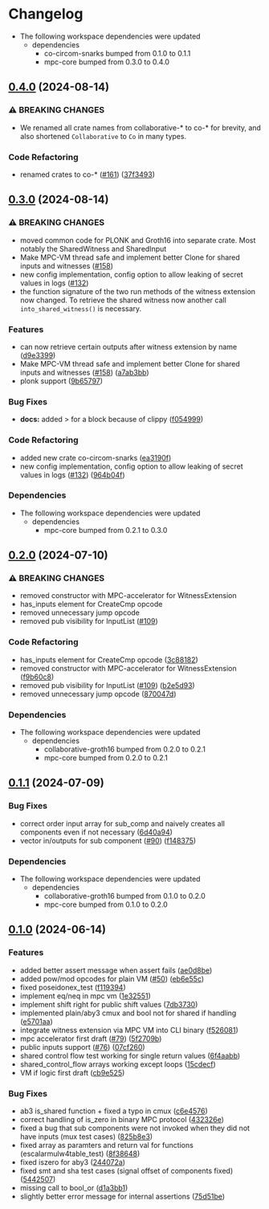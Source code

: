 # Changelog

* The following workspace dependencies were updated
  * dependencies
    * co-circom-snarks bumped from 0.1.0 to 0.1.1
    * mpc-core bumped from 0.3.0 to 0.4.0

## [0.4.0](https://github.com/TaceoLabs/collaborative-circom/compare/circom-mpc-vm-v0.3.0...circom-mpc-vm-v0.4.0) (2024-08-14)


### ⚠ BREAKING CHANGES

* We renamed all crate names from collaborative-* to co-* for brevity, and also shortened `Collaborative` to `Co` in many types.

### Code Refactoring

* renamed crates to co-* ([#161](https://github.com/TaceoLabs/collaborative-circom/issues/161)) ([37f3493](https://github.com/TaceoLabs/collaborative-circom/commit/37f3493b25e41b43bbc8a89e281ae2dcb4b95484))

## [0.3.0](https://github.com/TaceoLabs/collaborative-circom/compare/circom-mpc-vm-v0.2.0...circom-mpc-vm-v0.3.0) (2024-08-14)


### ⚠ BREAKING CHANGES

* moved common code for PLONK and Groth16 into separate crate. Most notably the SharedWitness and SharedInput
* Make MPC-VM thread safe and implement better Clone for shared inputs and witnesses ([#158](https://github.com/TaceoLabs/collaborative-circom/issues/158))
* new config implementation, config option to allow leaking of secret values in logs ([#132](https://github.com/TaceoLabs/collaborative-circom/issues/132))
* the function signature of the two run methods of the witness extension now changed. To retrieve the shared witness now another call `into_shared_witness()` is necessary.

### Features

* can now retrieve certain outputs after witness extension by name ([d9e3399](https://github.com/TaceoLabs/collaborative-circom/commit/d9e33996d10cea5f8197d507a13ed9087f0f4c20))
* Make MPC-VM thread safe and implement better Clone for shared inputs and witnesses ([#158](https://github.com/TaceoLabs/collaborative-circom/issues/158)) ([a7ab3bb](https://github.com/TaceoLabs/collaborative-circom/commit/a7ab3bbecd93b393c08e18d8ea89a64a25bac3a3))
* plonk support ([9b65797](https://github.com/TaceoLabs/collaborative-circom/commit/9b6579724f6f5ba4fc6af8a98d386b96818dc08b))


### Bug Fixes

* **docs:** added &gt; for a block because of clippy ([f054999](https://github.com/TaceoLabs/collaborative-circom/commit/f054999ce60ddb3ef61bfdd5fe0b294919eacf3b))


### Code Refactoring

* added new crate co-circom-snarks ([ea3190f](https://github.com/TaceoLabs/collaborative-circom/commit/ea3190f4d731893e6fcce71976c32b3bbac6b89b))
* new config implementation, config option to allow leaking of secret values in logs ([#132](https://github.com/TaceoLabs/collaborative-circom/issues/132)) ([964b04f](https://github.com/TaceoLabs/collaborative-circom/commit/964b04f47e8d491ae140cb7c10c596e1c40b6b5c))


### Dependencies

* The following workspace dependencies were updated
  * dependencies
    * mpc-core bumped from 0.2.1 to 0.3.0

## [0.2.0](https://github.com/TaceoLabs/collaborative-circom/compare/circom-mpc-vm-v0.1.1...circom-mpc-vm-v0.2.0) (2024-07-10)


### ⚠ BREAKING CHANGES

* removed constructor with MPC-accelerator for WitnessExtension
* has_inputs element for CreateCmp opcode
* removed unnecessary jump opcode
* removed pub visibility for InputList ([#109](https://github.com/TaceoLabs/collaborative-circom/issues/109))

### Code Refactoring

* has_inputs element for CreateCmp opcode ([3c88182](https://github.com/TaceoLabs/collaborative-circom/commit/3c8818205e60b765ffa70b0ddc59c939569209e6))
* removed constructor with MPC-accelerator for WitnessExtension ([f9b60c8](https://github.com/TaceoLabs/collaborative-circom/commit/f9b60c897a20dad43948de610e01212c8548c99e))
* removed pub visibility for InputList ([#109](https://github.com/TaceoLabs/collaborative-circom/issues/109)) ([b2e5d93](https://github.com/TaceoLabs/collaborative-circom/commit/b2e5d93139f52e85f12ba2ffb4c42162b2f4b050))
* removed unnecessary jump opcode ([870047d](https://github.com/TaceoLabs/collaborative-circom/commit/870047dfc1ad623af9c28c7a53495f11a70a9e7a))


### Dependencies

* The following workspace dependencies were updated
  * dependencies
    * collaborative-groth16 bumped from 0.2.0 to 0.2.1
    * mpc-core bumped from 0.2.0 to 0.2.1

## [0.1.1](https://github.com/TaceoLabs/collaborative-circom/compare/circom-mpc-vm-v0.1.0...circom-mpc-vm-v0.1.1) (2024-07-09)


### Bug Fixes

* correct order input array for sub_comp and naively creates all components even if not necessary ([6d40a94](https://github.com/TaceoLabs/collaborative-circom/commit/6d40a9465b5351f0d30ac9f19c2ee61f09ccdbbb))
* vector in/outputs for sub component ([#90](https://github.com/TaceoLabs/collaborative-circom/issues/90)) ([f148375](https://github.com/TaceoLabs/collaborative-circom/commit/f148375c3ca8674f1ecd08bb30c1e6bcf2dbb4a9))


### Dependencies

* The following workspace dependencies were updated
  * dependencies
    * collaborative-groth16 bumped from 0.1.0 to 0.2.0
    * mpc-core bumped from 0.1.0 to 0.2.0

## [0.1.0](https://github.com/TaceoLabs/collaborative-circom/compare/circom-mpc-vm-v0.0.1...circom-mpc-vm-v0.1.0) (2024-06-14)


### Features

* added better assert message when assert fails ([ae0d8be](https://github.com/TaceoLabs/collaborative-circom/commit/ae0d8be33307f3db6f5c179069ffeed38f61abbb))
* added pow/mod opcodes for plain VM ([#50](https://github.com/TaceoLabs/collaborative-circom/issues/50)) ([eb6e55c](https://github.com/TaceoLabs/collaborative-circom/commit/eb6e55c5fdf5e650ba7cdab52acab0b4af392615))
* fixed poseidonex_test ([f119394](https://github.com/TaceoLabs/collaborative-circom/commit/f1193948e1edbed19be7d9684b6f96a0e83d3045))
* implement eq/neq in mpc vm ([1e32551](https://github.com/TaceoLabs/collaborative-circom/commit/1e3255108578635ac869a564a6fcf5fab854fb03))
* implement shift right for public shift values ([7db3730](https://github.com/TaceoLabs/collaborative-circom/commit/7db3730d02624ec2f28dfd9d93f6bac174b88ff6))
* implemented plain/aby3 cmux and bool not for shared if handling ([e5701aa](https://github.com/TaceoLabs/collaborative-circom/commit/e5701aa8d967ab9d111556c8dfba3eeacfda4782))
* integrate witness extension via MPC VM into CLI binary ([f526081](https://github.com/TaceoLabs/collaborative-circom/commit/f526081a01e3faa6b48fb463f3690f968218a1a4))
* mpc accelerator first draft ([#79](https://github.com/TaceoLabs/collaborative-circom/issues/79)) ([5f2709b](https://github.com/TaceoLabs/collaborative-circom/commit/5f2709b2e56277328180f9990f1f21c77cdac06e))
* public inputs support ([#76](https://github.com/TaceoLabs/collaborative-circom/issues/76)) ([07cf260](https://github.com/TaceoLabs/collaborative-circom/commit/07cf26007285822ba42e8dce2439f676a2cf08ef))
* shared control flow test working for single return values ([6f4aabb](https://github.com/TaceoLabs/collaborative-circom/commit/6f4aabb3a842d47e148343a6b5e0c5b6d27b9b31))
* shared_control_flow arrays working except loops ([15cdecf](https://github.com/TaceoLabs/collaborative-circom/commit/15cdecf5d4dc6d0400367856a48f2571925745c3))
* VM if logic first draft ([cb9e525](https://github.com/TaceoLabs/collaborative-circom/commit/cb9e525e8ff4d96fb18a73a59589c09fcb756dff))


### Bug Fixes

* ab3 is_shared function + fixed a typo in cmux ([c6e4576](https://github.com/TaceoLabs/collaborative-circom/commit/c6e4576ac22de7569a6433e2dc862783c3bb02e2))
* correct handling of is_zero in binary MPC protocol ([432326e](https://github.com/TaceoLabs/collaborative-circom/commit/432326e9f2c24bca7a3a2f795711d677d1d37503))
* fixed a bug that sub components were not invoked when they did not have inputs (mux test cases) ([825b8e3](https://github.com/TaceoLabs/collaborative-circom/commit/825b8e3d78e4e9702c40b1e5db16faf41caa1f28))
* fixed array as paramters and return val for functions (escalarmulw4table_test) ([8f38648](https://github.com/TaceoLabs/collaborative-circom/commit/8f386487a40de20951d2124ed10d2ee76876e9bd))
* fixed iszero for aby3 ([244072a](https://github.com/TaceoLabs/collaborative-circom/commit/244072a1c5f98501dc8ba8003684db792fda92db))
* fixed smt and sha test cases (signal offset of components fixed) ([5442507](https://github.com/TaceoLabs/collaborative-circom/commit/54425070d5af1cdbca092fc365bdd2f66218b89b))
* missing call to bool_or ([d1a3bb1](https://github.com/TaceoLabs/collaborative-circom/commit/d1a3bb13bc08a711d248fa65b47d8c68b49878e6))
* slightly better error message for internal assertions ([75d51be](https://github.com/TaceoLabs/collaborative-circom/commit/75d51bee43c92f79916e3ecac047e198e63e9a96))
